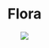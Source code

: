 <h1 align="center"> Flora </h1>

<p align="center" width="100%"><img src="../../images/flora.png" /></p>

